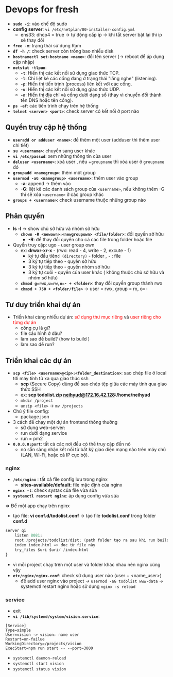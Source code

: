 # Devops for fresh
- **`sudo -i`**: vào chế độ sudo
- **config server**: `vi /etc/netplan/00-installer-config.yml`
	- ens33: dhcp4 = true -> tự động cấp ip -> khi tắt server bật lại thì ip sẽ thay đổi
- **`free -m`**: trạng thái sử dụng Ram
- **`df -h /`**: check server còn trống bao nhiều disk
- **`hostnamectl set-hostname <name>`**: đổi tên server (-> reboot để áp dụng cập nhập)
- **`netstat -tlpun`**: 
	- **`-t`**: Hiển thị các kết nối sử dụng giao thức TCP.
	- **`-l`**: Chỉ liệt kê các cổng đang ở trạng thái "lắng nghe" (listening).
	- **`-p`**: Hiển thị tiến trình (process) liên kết với các cổng.
	- **`-u`**: Hiển thị các kết nối sử dụng giao thức UDP.
	- **`-n`**: Hiển thị địa chỉ và cổng dưới dạng số (thay vì chuyển đổi thành tên DNS hoặc tên cổng).
- **`ps -ef`**: các tiến trình chạy trên hệ thống
- **`telnet <server> <port>`**: check server có kết nối ở port nào 

## Quyền truy cập hệ thống
- **`useradd or adduser <name>`**: để thêm một user (adduser thì thêm user chi tiết)
- **`su <username>`**: chuyển sang user khác
- **`vi /etc/passwd`**: xem những thông tin của user
- **`deluser <username>`**: xoá user , nếu +`groupname` thì xóa user ở `groupname` đó
- **`groupadd <namegroup>`**: thêm một group
- **`usermod -aG <namegroup> <username>`**:  thêm user vào group
	- **-a**: append -> thêm vào
	- **-G**: liệt kê các danh sách group của `<username>`, nếu không thêm -G thì sẽ xóa `<username>` ở các group khác
- **`groups + <username>`**: check username thuộc những group nào

## Phân quyền
- **ls -l** -> show chủ sở hữu và nhóm sở hữu
	- **`chown -R <newown>:<newgroupown> <file/folder>`**: đổi quyền sở hữu
		- **-R**: để thay đổi quyền cho cả các file trong folder hoặc file
- Quyền truy cập: ugo - user group own
	- ex: **drwxr-xr-x** - (rwx: read - 4, write - 2, excute - 1)
		- ký tự đầu tiên`d (directory)` - folder , `-` : file 
		- 3 ký tự tiếp theo - quyền sở hữu
		- 3 ký tự tiếp theo - quyền nhóm sở hữu
		- 3 ký tự cuối - quyền của user khác ( không thuộc chủ sở hữu và nhóm sở hữu)
	- **`chmod g=rwx,u=rw,o=- + <folder>`**: thay đổi quyền group thành rwx
	- **`chmod + 750 + <folder/file>`** -> user = rwx, group = rx, o=- 

## Tư duy triển khai dự án
- Triển khai càng nhiều dự án: <font color="#ff0000">sử dụng thư mục riêng</font> và <font color="#ff0000">user riêng cho từng dự án</font>
	- công cụ là gì?
	- file cấu hình ở đâu?
	- làm sao để build? (how to build )
	- làm sao để run?
## Triển khai các dự án
- **`scp <file> <username>@<ip>:<folder_destination>`**: sao chép file ở local tới máy tính từ xa qua giao thức ssh
	- **scp** (Secure Copy) dùng để sao chép tệp giữa các máy tính qua giao thức SSH
	- ex: **scp todolist.zip neihyud@172.16.42.128:/home/neihyud**
	- `mkdir /project`
	- `unzip <file>` ->  `mv /projects`
- Chú ý file config:
	- package.json
- 3 cách để chạy một dự án frontend thông thường
	- sử dụng web-server: 
	- run dưới dạng service
	- run = pm2
- **`0.0.0.0:port`**: tất cả các nơi đều có thể truy cập đến nó
	- nó sẵn sàng nhận kết nối từ bất kỳ giao diện mạng nào trên máy chủ (LAN, Wi-Fi, hoặc cả IP cục bộ). 
### nginx
- **`/etc/nginx`** : tất cả file config lưu trong nginx
	- **sites-available/default**: file mặc định của nginx
- **`nginx -t`**: check systax của file vừa sửa
- **`systemctl restart nginx`**: áp dụng config vừa sửa

=> Để một app chạy trên nginx
- tạo file: **vi conf.d/todolist.conf** -> tạo file **todolist.conf** trong folder **conf.d**
```conf.d
server qi
	listen 8081;
	root /projects/todolist/dist; (path folder tạo ra sau khi run build)
	index index.html => đọc từ file này
	try_files $uri $uri/ /index.html
}
```
- vì mỗi project chạy trên một user và folder khác nhau nên nginx cũng vậy
- **`etc/nginx/nginx.conf`**: check sử dụng user nào (user + <name_user>)
	- để add user nginx vào project -> `usermod -aG todolist www-data` -> systemctl restart nginx hoặc sử dụng `nginx -s reload`
### service
- exit
- **`vi /lib/systemd/system/vision.service`**: 
```
[Service]
Type=simple
User=vision -> vision: name user
Restart=on-failue
WorkingDirectory=/projects/vision
ExecStart=npm run start -- --port=3000
```
- `systemctl daemon-reload`
- `systemctl start vision`
- `systemctl status vision`